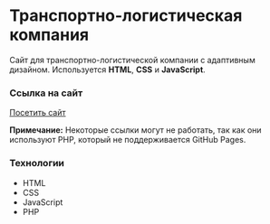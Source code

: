 # Транспортно-логистическая компания

Сайт для транспортно-логистической компании с адаптивным дизайном. Используется **HTML**, **CSS** и **JavaScript**.

### Ссылка на сайт
[Посетить сайт](https://utopialf.github.io/project1/)

**Примечание:** Некоторые ссылки могут не работать, так как они используют PHP, который не поддерживается GitHub Pages.

### Технологии
- HTML
- CSS
- JavaScript
- PHP
